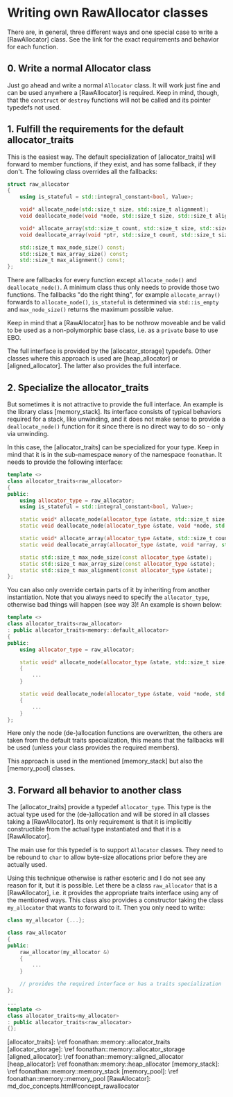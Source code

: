 # Writing own RawAllocator classes

There are, in general, three different ways and one special case to write a [RawAllocator] class.
See the link for the exact requirements and behavior for each function.

## 0. Write a normal Allocator class

Just go ahead and write a normal `Allocator` class. It will work just fine and can be used anywhere a [RawAllocator] is required.
Keep in mind, though, that the `construct` or `destroy` functions will not be called and its pointer typedefs not used.

## 1. Fulfill the requirements for the default allocator_traits

This is the easiest way. The default specialization of [allocator_traits] will forward to member functions, if they exist,
and has some fallback, if they don't.
The following class overrides all the fallbacks:

```cpp
struct raw_allocator
{
    using is_stateful = std::integral_constant<bool, Value>;

    void* allocate_node(std::size_t size, std::size_t alignment);
    void deallocate_node(void *node, std::size_t size, std::size_t alignment) noexcept;

    void* allocate_array(std::size_t count, std::size_t size, std::size_t alignment);
    void deallocate_array(void *ptr, std::size_t count, std::size_t size, std::size_t alignment) noexcept;

    std::size_t max_node_size() const;
    std::size_t max_array_size() const;
    std::size_t max_alignment() const;
};
```

There are fallbacks for every function except `allocate_node()` and `deallocate_node()`.
A minimum class thus only needs to provide those two functions.
The fallbacks "do the right thing", for example `allocate_array()` forwards to `allocate_node()`, `is_stateful` is determined via `std::is_empty`
and `max_node_size()` returns the maximum possible value.

Keep in mind that a [RawAllocator] has to be nothrow moveable and be valid to be used as a non-polymorphic base class,
i.e. as a `private` base to use EBO.

The full interface is provided by the [allocator_storage] typedefs.
Other classes where this approach is used are [heap_allocator] or [aligned_allocator].
The latter also provides the full interface.

## 2. Specialize the allocator_traits

But sometimes it is not attractive to provide the full interface.
An example is the library class [memory_stack].
Its interface consists of typical behaviors required for a stack, like unwinding,
and it does not make sense to provide a `deallocate_node()` function for it since there is no direct way to do so - only via unwinding.

In this case, the [allocator_traits] can be specialized for your type.
Keep in mind that it is in the sub-namespace `memory` of the namespace `foonathan`.
It needs to provide the following interface:

```cpp
template <>
class allocator_traits<raw_allocator>
{
public:
    using allocator_type = raw_allocator;
    using is_stateful = std::integral_constant<bool, Value>;

    static void* allocate_node(allocator_type &state, std::size_t size, std::size_t alignment);
    static void deallocate_node(allocator_type &state, void *node, std::size_t size, std::size_t alignment) noexcept;

    static void* allocate_array(allocator_type &state, std::size_t count, std::size_t size, std::size_t alignment);
    static void deallocate_array(allocator_type &state, void *array, std::size_t count, std::size_t size, std::size_t alignment) noexcept;

    static std::size_t max_node_size(const allocator_type &state);
    static std::size_t max_array_size(const allocator_type &state);
    static std::size_t max_alignment(const allocator_type &state);
};
```

You can also only override certain parts of it by inheriting from another instantiation.
Note that you always need to specify the `allocator_type`, otherwise bad things will happen (see way 3)!
An example is shown below:

```cpp
template <>
class allocator_traits<raw_allocator>
: public allocator_traits<memory::default_allocator>
{
public:
    using allocator_type = raw_allocator;

    static void* allocate_node(allocator_type &state, std::size_t size, std::size_t alignment)
    {
        ...
    }

    static void deallocate_node(allocator_type &state, void *node, std::size_t size, std::size_t alignment) noexcept
    {
        ...
    }
};
```

Here only the node (de-)allocation functions are overwritten, the others are taken from the default traits specialization,
this means that the fallbacks will be used (unless your class provides the required members).

This approach is used in the mentioned [memory_stack] but also the [memory_pool] classes.

## 3. Forward all behavior to another class

The [allocator_traits] provide a typedef `allocator_type`.
This type is the actual type used for the (de-)allocation and will be stored in all classes taking a [RawAllocator].
Its only requirement is that it is implicitly constructible from the actual type instantiated and that it is a [RawAllocator].

The main use for this typedef is to support `Allocator` classes.
They need to be rebound to `char` to allow byte-size allocations prior before they are actually used.

Using this technique otherwise is rather esoteric and I do not see any reason for it, but it is possible.
Let there be a class `raw_allocator` that is a [RawAllocator], i.e. it provides the appropriate traits interface using any of the mentioned ways.
This class also provides a constructor taking the class `my_allocator` that wants to forward to it.
Then you only need to write:

```cpp
class my_allocator {...};

class raw_allocator
{
public:
    raw_allocator(my_allocator &)
    {
        ...
    }

    // provides the required interface or has a traits specialization
};

...
template <>
class allocator_traits<my_allocator>
: public allocator_traits<raw_allocator>
{};
```

[allocator_traits]: \ref foonathan::memory::allocator_traits
[allocator_storage]: \ref foonathan::memory::allocator_storage
[aligned_allocator]: \ref foonathan::memory::aligned_allocator
[heap_allocator]: \ref foonathan::memory::heap_allocator
[memory_stack]: \ref foonathan::memory::memory_stack
[memory_pool]: \ref foonathan::memory::memory_pool
[RawAllocator]: md_doc_concepts.html#concept_rawallocator
